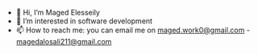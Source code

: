 - 👋 Hi, I’m Maged Elesseily
- 👀 I’m interested in software development
- 📫 How to reach me: you can email me on maged.work0@gmail.com - magedalosali211@gmail.com
<!---
MagedGDEV/MagedGDEV is a ✨ special ✨ repository because its `README.md` (this file) appears on your GitHub profile.
You can click the Preview link to take a look at your changes.
--->
